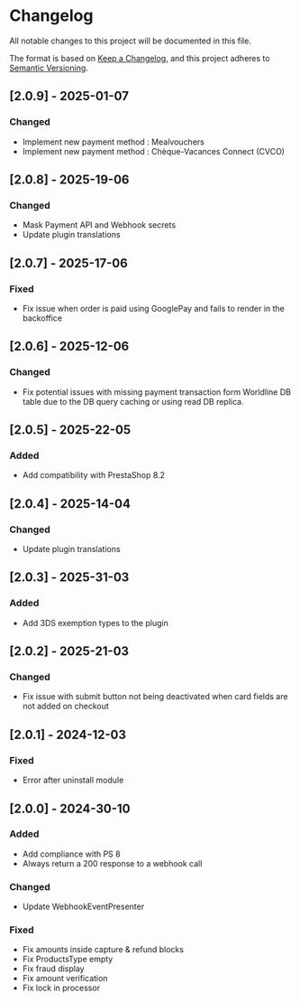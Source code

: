 # Changelog
All notable changes to this project will be documented in this file.

The format is based on [Keep a Changelog](https://keepachangelog.com/en/1.0.0/),
and this project adheres to [Semantic Versioning](https://semver.org/spec/v2.0.0.html).

## [2.0.9] - 2025-01-07
### Changed
- Implement new payment method : Mealvouchers
- Implement new payment method : Chèque-Vacances Connect (CVCO)

## [2.0.8] - 2025-19-06
### Changed
- Mask Payment API and Webhook secrets
- Update plugin translations

## [2.0.7] - 2025-17-06
### Fixed
- Fix issue when order is paid using GooglePay and fails to render in the backoffice

## [2.0.6] - 2025-12-06
### Changed
- Fix potential issues with missing payment transaction form Worldline DB table due to the DB query caching or using read DB replica.

## [2.0.5] - 2025-22-05
### Added
- Add compatibility with PrestaShop 8.2

## [2.0.4] - 2025-14-04
### Changed
- Update plugin translations

## [2.0.3] - 2025-31-03
### Added
- Add 3DS exemption types to the plugin

## [2.0.2] - 2025-21-03
### Changed
- Fix issue with submit button not being deactivated when card fields are not added on checkout

## [2.0.1] - 2024-12-03
### Fixed

- Error after uninstall module 

## [2.0.0] - 2024-30-10
### Added

- Add compliance with PS 8
- Always return a 200 response to a webhook call

### Changed
- Update WebhookEventPresenter

### Fixed

- Fix amounts inside capture & refund blocks
- Fix ProductsType empty 
- Fix fraud display
- Fix amount verification
- Fix lock in processor

